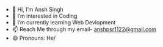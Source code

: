 - 👋 Hi, I’m Ansh Singh
- 👀 I’m interested in Coding
- 🌱 I’m currently learning Web Devlopment
- 📫 Reach Me through my email- anshpsr1122@gmail.com
- 😄 Pronouns: He/

<!---
psrclown/psrclown is a ✨ special ✨ repository because its `README.md` (this file) appears on your GitHub profile.
You can click the Preview link to take a look at your changes.
--->
